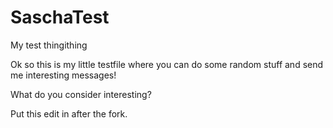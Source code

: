 SaschaTest
==========

My test thingithing

Ok so this is my little testfile where you can do some random stuff and send me interesting messages! 
 
 What do you consider interesting? 
  
 Put this edit in after the fork. 
